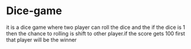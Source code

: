 # Dice-game
it is a dice game where two player can roll the dice and the if the dice is 1 then the chance to rolling is shift to other player.if the score gets 100 first that player will be the winner
